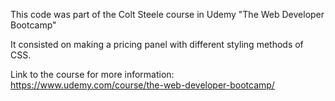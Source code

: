 This code was part of the Colt Steele course in Udemy "The Web Developer Bootcamp"

It consisted on making a pricing panel with different styling methods of CSS.

Link to the course for more information: https://www.udemy.com/course/the-web-developer-bootcamp/
